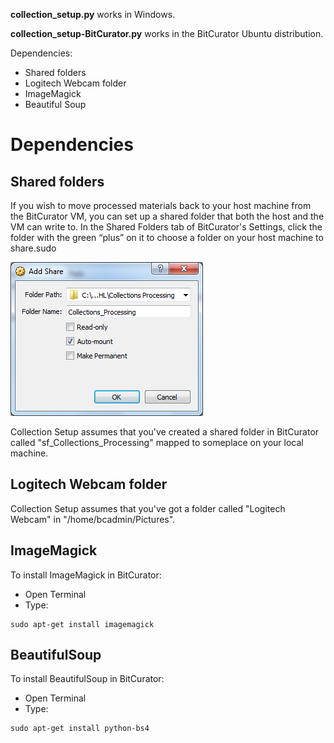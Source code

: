 **collection_setup.py** works in Windows.

**collection_setup-BitCurator.py** works in the BitCurator Ubuntu distribution.

Dependencies:
  * Shared folders
  * Logitech Webcam folder
  * ImageMagick
  * Beautiful Soup
  
Dependencies
============

Shared folders
--------------

If you wish to move processed materials back to your host machine from the BitCurator VM, you can set up a shared folder that both the host and the VM can write to. In the Shared Folders tab of BitCurator's Settings, click the folder with the green “plus” on it to choose a folder on your host machine to share.sudo

![Add Share](add_share.png)

Collection Setup assumes that you've created a shared folder in BitCurator called "sf_Collections_Processing" mapped to someplace on your local machine.

Logitech Webcam folder
----------------------

Collection Setup assumes that you've got a folder called "Logitech Webcam" in "/home/bcadmin/Pictures".

ImageMagick
-----------

To install ImageMagick in BitCurator:
  * Open Terminal
  * Type: 
```
sudo apt-get install imagemagick
```

BeautifulSoup
-------------

To install BeautifulSoup in BitCurator:
  * Open Terminal
  * Type:
```
sudo apt-get install python-bs4
```
